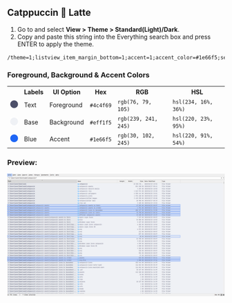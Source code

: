 ## Catppuccin 🌻 Latte

1. Go to and select **View > Theme > Standard(Light)/Dark**.
2. Copy and paste this string into the Everything search box and press ENTER to apply the theme.

```
/theme=1;listview_item_margin_bottom=1;accent=1;accent_color=#1e66f5;selected_border=1;selected_border_color=#1e66f5;highlight_background_color=#acb0be;highlight_foreground_color=#4c4f69;translucent_selection_rectangle_background_color=#eff1f5;translucent_selection_rectangle_border_color=#1e66f5
```

### Foreground, Background & Accent Colors
<table>
	<tr>
		<th></th>
		<th>Labels</th>
		<th>UI Option</th>
		<th>Hex</th>
		<th>RGB</th>
		<th>HSL</th>
	</tr>
	<tr>
		<td><img src="../../assets/latte/latte_text.png" width="23"/></td>
		<td>Text</td>
		<td>Foreground</td>
		<td><code>#4c4f69</code></td>
		<td><code>rgb(76, 79, 105)</code></td>
		<td><code>hsl(234, 16%, 36%)</code></td>
	</tr>
	<tr>
		<td><img src="../../assets/latte/latte_base.png" width="23"/></td>
		<td>Base</td>
		<td>Background</td>
		<td><code>#eff1f5</code></td>
		<td><code>rgb(239, 241, 245)</code></td>
		<td><code>hsl(220, 23%, 95%)</code></td>
	</tr>
	<tr>
		<td><img src="../../assets/latte/latte_blue.png" width="23"/></td>
		<td>Blue</td>
		<td>Accent</td>
		<td><code>#1e66f5</code></td>
		<td><code>rgb(30, 102, 245)</code></td>
		<td><code>hsl(220, 91%, 54%)</code></td>
	</tr>
</table>

### Preview:

<p align="center">
	<img src="../../assets/Latte.webp"/>
</p>